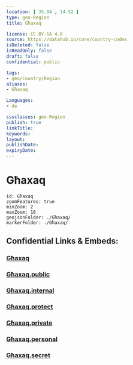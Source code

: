 ```yaml
---
location: [ 35.84 , 14.52 ] 
type: geo-Region
title: Għaxaq

license: CC BY-SA 4.0
source: https://datahub.io/core/country-codes
isDeleted: false
isReadOnly: false
draft: false
confidential: public

tags:
- geo/Country/Region
aliases:
- Għaxaq

Languages:
- de

cssclasses: geo-Region
publish: true
linkTitle: 
keywords: 
layout: 
publishDate: 
expiryDate: 
---
```


# Għaxaq

```leaflet
id: Għaxaq
zoomFeatures: true 
minZoom: 2 
maxZoom: 18
geojsonFolder: ./Għaxaq/
markerFolder: ./Għaxaq/
```


## Confidential Links & Embeds: 

### [Għaxaq](/_Standards/Earth/Continent/Europe/Europe~South/Malta/Regions~Malta/Nofsinhar/counties~Nofsinhar/Għaxaq.md) 

### [Għaxaq.public](/_public/Earth/Continent/Europe/Europe~South/Malta/Regions~Malta/Nofsinhar/counties~Nofsinhar/Għaxaq.public.md) 

### [Għaxaq.internal](/_internal/Earth/Continent/Europe/Europe~South/Malta/Regions~Malta/Nofsinhar/counties~Nofsinhar/Għaxaq.internal.md) 

### [Għaxaq.protect](/_protect/Earth/Continent/Europe/Europe~South/Malta/Regions~Malta/Nofsinhar/counties~Nofsinhar/Għaxaq.protect.md) 

### [Għaxaq.private](/_private/Earth/Continent/Europe/Europe~South/Malta/Regions~Malta/Nofsinhar/counties~Nofsinhar/Għaxaq.private.md) 

### [Għaxaq.personal](/_personal/Earth/Continent/Europe/Europe~South/Malta/Regions~Malta/Nofsinhar/counties~Nofsinhar/Għaxaq.personal.md) 

### [Għaxaq.secret](/_secret/Earth/Continent/Europe/Europe~South/Malta/Regions~Malta/Nofsinhar/counties~Nofsinhar/Għaxaq.secret.md)

